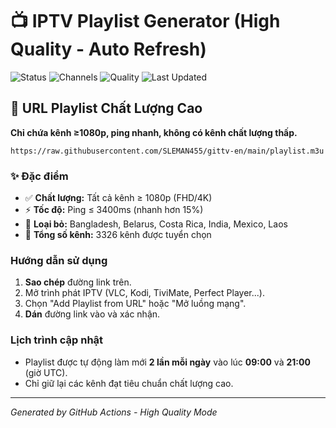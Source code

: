 # 📺 IPTV Playlist Generator (High Quality - Auto Refresh)

![Status](https://github.com/SLEMAN455/gittv-en/actions/workflows/update-playlist-public.yml/badge.svg)
![Channels](https://img.shields.io/badge/channels-3326-success)
![Quality](https://img.shields.io/badge/quality-1080p+-blue)
![Last Updated](https://img.shields.io/badge/updated-2025-10-28%2021:28%20UTC-blue)

## 🚀 URL Playlist Chất Lượng Cao

**Chỉ chứa kênh ≥1080p, ping nhanh, không có kênh chất lượng thấp.**

```
https://raw.githubusercontent.com/SLEMAN455/gittv-en/main/playlist.m3u
```

### ✨ Đặc điểm
- ✅ **Chất lượng:** Tất cả kênh ≥ 1080p (FHD/4K)
- ⚡ **Tốc độ:** Ping ≤ 3400ms (nhanh hơn 15%)
- 🚫 **Loại bỏ:** Bangladesh, Belarus, Costa Rica, India, Mexico, Laos
- 🎯 **Tổng số kênh:** 3326 kênh được tuyển chọn

### Hướng dẫn sử dụng
1.  **Sao chép** đường link trên.
2.  Mở trình phát IPTV (VLC, Kodi, TiviMate, Perfect Player...).
3.  Chọn "Add Playlist from URL" hoặc "Mở luồng mạng".
4.  **Dán** đường link vào và xác nhận.

### Lịch trình cập nhật
- Playlist được tự động làm mới **2 lần mỗi ngày** vào lúc **09:00** và **21:00** (giờ UTC).
- Chỉ giữ lại các kênh đạt tiêu chuẩn chất lượng cao.

---
*Generated by GitHub Actions - High Quality Mode*
